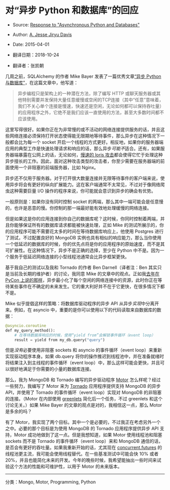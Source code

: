 # 对“异步 Python 和数据库”的回应

- Source: [Response to "Asynchronous Python and Databases"][source]
- Author: [A. Jesse Jiryu Davis][author]
- Date: 2015-04-01

- 翻译日期：2018-10-24
- 翻译者：张凯朝

几周之前，SQLAlchemy 的作者 Mike Bayer 发表了一篇优秀文章[“异步 Python 与数据库”]["Asynchronous Python and Databases"]，在这篇文章中，他写道：

> 异步编程只是架构上的一种潜在方法，除了编写 HTTP 或聊天服务器或其他特别需要并发保持大量任意缓慢或空闲的TCP连接（其中“任意”意味着，我们不关心单个连接是慢速，快速还是空闲，无论如何都可以保持吞吐量）的应用程序之外，它绝不是我们应该一直使用的方法，甚至大多数时间都不应该使用。

这里写得很好。如果你正在为非常慢的或不活动的网络连接提供服务的话，并且这些网络连接必须保持打开状态使得能无限期地等待事件，那么异步在这种情况下一般都会比为每一个 socket 开启一个线程的方式更好。相反地，如果你的服务器端应用的典型工作是快速处理请求和响应的话，那么异步*可能不*适合。还有，如果服务器端暴露在公网上的话，无论如何，[慢速的 loris 攻击][slow loris attack]都会使得它忙于处理这种异步擅长的工作。因此，面对这种攻击类型的攻击者，你至少需要在服务器端的前面使用一个非阻塞的前端服务器，比如 Nginx。

异步还不仅用于服务器。对于打开很大数量连接并无限等待事件的客户端来说，使用异步将会有更好的纵向扩展能力。这在客户端通常不太常见，不过对于像网络爬虫这种需要巨量 I/O 操作的程序来说，你可能就会意识到异步的确会有优势。

一般原则是：如果你没有同时控制 socket 的两端，那么其中一端可能会是任意慢的，也许是恶意的慢。你控制的那一端最好能有效地处理缓慢的网络连接。

但是如果这是你的应用连接到你自己的数据库呢？这时候，你同时控制着两端，并且你能够保证所有的数据库请求都能被快速处理，正如 Mike 的测试所展示的，你的应用程序可能不需要花太多的时间在等待数据库响应上，他使用 Postgres 进行了测试，不过配置良好的 MongoDB 实例也具有相似的响应能力，那么当你使用一个低延迟的数据库的时候，你的优先点将是你的应用程序的原始速度，而不是其可扩展性。在这种情况下，异步不是正确的选择，至少在 Python 中不是。因为一个服务于低延迟网络连接的小型线程池通常会比异步框架更快。

基于我自己的测试以及我和 Tornado 的作者 Ben Darnell（译者注：Ben 其实只是当前及长期的维护者）的讨论，我同意 Mike 的文章中的观点。正如我[去年在 PyCon 上说的那样][said at PyCon last year]，异步最小化了每个空闲的网络连接中的资源，此时你正在等待某些事件在不确定的未来发生。它的重大利好并不在于它更快，在很多情况下都不是。

Mike 似乎提倡这样的策略：将数据库驱动程序的异步 API 从异步*实现*中分离开来。例如，在 asyncio 中，重要的是你可以使用以下的代码读取来自数据库的数据：

```python
@asyncio.coroutine
def my_query_method():
    # 在等待数据库响应的时候，使用“yield from”会解锁事件循环（event loop）
    result = yield from my_db.query("query")
```

但是*没有*必要使用非阻塞 sockets 和 asyncio 的事件循环（event loop）来重新实现驱动程序本身。如果 db.query 将你的操作推迟到线程池中，并在准备就绪时将结果注入到主线程的事件循环（event loop）中，那么这样可能会更快，并且可以很好地满足于你需要的小量的数据库连接。

那么，我为 MongoDB 和 Tornado 编写的异步驱动程序 [Motor][] 怎么样呢？经过一些努力，我编写了 Motor 来为 [Tornado][] 应用程序提供支持 MongoDB 的异步 API，并使用了 Tornado 的事件循环（event loop）实现对 MongoDB 的非阻塞的连接。（Motor 在内部使用 [greenlets][] 简化后一个任务，不过 greenlets 和这个讨论无关。）如果 Mike Bayer 的文章的观点是对的，我相信这一点，那么 Motor 是多余的吗？

有了 Motor，我实现了两个目标。其中一个是必要的，不过我正在考虑另外一个之中。必要的那个目标是为使用 MongoDB 的 Tornado 应用程序提供异步 API 支持，Motor 成功地做到了这一点。但是我想知道，如果 Motor 使用线程池和阻塞 sockets 而不是 Tornado 的事件循环（event loop）来和 MongoDB 通信的话，是否会有更好的吞吐量。如果我重新开始的话，尤其现在 [concurrent.futures][] 的线程池更主流，我可能会使用线程替代。在一些基准测试中可能会快 10% 或者 20%，并且也能简化未来的开发。今年的晚些时候，我希望能抽出一些时间来试验这个方法的性能和可维护性，以用于 Motor 的未来版本。

----

分类：Mongo, Motor, Programming, Python

[source]: https://emptysqua.re/blog/response-to-asynchronous-python-and-databases/
[author]: https://twitter.com/jessejiryudavis

["Asynchronous Python and Databases"]: http://techspot.zzzeek.org/2015/02/15/asynchronous-python-and-databases/
[slow loris attack]: http://en.wikipedia.org/wiki/Slowloris_%28software%29
[said at PyCon last year]: https://emptysqua.re/blog/pycon-2014-video-what-is-async/
[Motor]: http://motor.readthedocs.org/
[Tornado]: http://www.tornadoweb.org/
[greenlets]: http://greenlet.readthedocs.org/
[concurrent.futures]: http://pythonhosted.org/futures/
